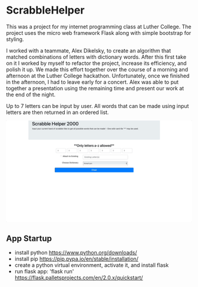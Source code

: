 # ScrabbleHelper
This was a project for my internet programming class at Luther College. The project uses the micro web framework Flask along with simple bootstrap for styling. 

I worked with a teammate, Alex Dikelsky, to create an algorithm that matched combinations of letters with dictionary words.
After this first take on it I worked by myself to refactor the project, increase its efficiency, and polish it up. We made this effort together over the course of a morning and afternoon at the Luther College hackathon. Unfortunately, once we finished in the afternoon, I had to leave early for a concert. Alex was able to put together a presentation using the remaining time and present our work at the end of the night.

Up to 7 letters can be input by user. 
All words that can be made using input letters are then returned in an ordered list. 

![](demo.gif)



## App Startup
- install python https://www.python.org/downloads/
- install pip https://pip.pypa.io/en/stable/installation/
- create a python virtual environment, activate it, and install flask
- run flask app: 'flask run' https://flask.palletsprojects.com/en/2.0.x/quickstart/